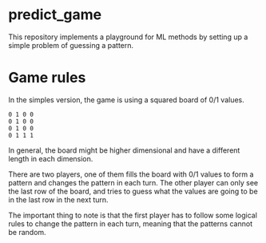 # predict_game

This repository implements a playground for ML methods by setting up a simple problem of guessing a pattern.

# Game rules

In the simples version, the game is using a squared board of 0/1 values.

```
0 1 0 0
0 1 0 0
0 1 0 0
0 1 1 1
```

In general, the board might be higher dimensional and have a different length in each dimension.

There are two players, one of them fills the board with 0/1 values to form a pattern and changes the pattern in each turn.
The other player can only see the last row of the board, 
and tries to guess what the values are going to be in the last row in the next turn.

The important thing to note is that the first player has to follow some logical rules to change the pattern in each turn,
meaning that the patterns cannot be random.
